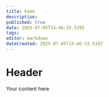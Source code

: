 ```yaml
---
title: home
description: 
published: true
date: 2025-07-05T15:46:33.519Z
tags: 
editor: markdown
dateCreated: 2025-07-05T15:46:33.519Z
---
```


# Header
Your content here